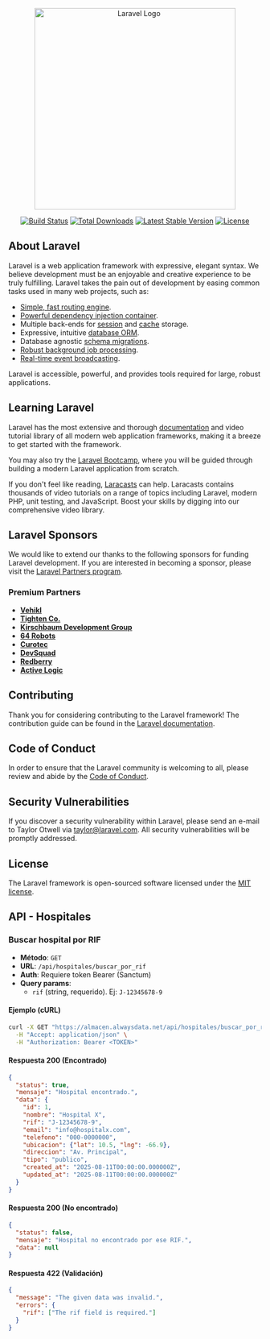 <p align="center"><a href="https://laravel.com" target="_blank"><img src="https://raw.githubusercontent.com/laravel/art/master/logo-lockup/5%20SVG/2%20CMYK/1%20Full%20Color/laravel-logolockup-cmyk-red.svg" width="400" alt="Laravel Logo"></a></p>

<p align="center">
<a href="https://github.com/laravel/framework/actions"><img src="https://github.com/laravel/framework/workflows/tests/badge.svg" alt="Build Status"></a>
<a href="https://packagist.org/packages/laravel/framework"><img src="https://img.shields.io/packagist/dt/laravel/framework" alt="Total Downloads"></a>
<a href="https://packagist.org/packages/laravel/framework"><img src="https://img.shields.io/packagist/v/laravel/framework" alt="Latest Stable Version"></a>
<a href="https://packagist.org/packages/laravel/framework"><img src="https://img.shields.io/packagist/l/laravel/framework" alt="License"></a>
</p>

## About Laravel

Laravel is a web application framework with expressive, elegant syntax. We believe development must be an enjoyable and creative experience to be truly fulfilling. Laravel takes the pain out of development by easing common tasks used in many web projects, such as:

- [Simple, fast routing engine](https://laravel.com/docs/routing).
- [Powerful dependency injection container](https://laravel.com/docs/container).
- Multiple back-ends for [session](https://laravel.com/docs/session) and [cache](https://laravel.com/docs/cache) storage.
- Expressive, intuitive [database ORM](https://laravel.com/docs/eloquent).
- Database agnostic [schema migrations](https://laravel.com/docs/migrations).
- [Robust background job processing](https://laravel.com/docs/queues).
- [Real-time event broadcasting](https://laravel.com/docs/broadcasting).

Laravel is accessible, powerful, and provides tools required for large, robust applications.

## Learning Laravel

Laravel has the most extensive and thorough [documentation](https://laravel.com/docs) and video tutorial library of all modern web application frameworks, making it a breeze to get started with the framework.

You may also try the [Laravel Bootcamp](https://bootcamp.laravel.com), where you will be guided through building a modern Laravel application from scratch.

If you don't feel like reading, [Laracasts](https://laracasts.com) can help. Laracasts contains thousands of video tutorials on a range of topics including Laravel, modern PHP, unit testing, and JavaScript. Boost your skills by digging into our comprehensive video library.

## Laravel Sponsors

We would like to extend our thanks to the following sponsors for funding Laravel development. If you are interested in becoming a sponsor, please visit the [Laravel Partners program](https://partners.laravel.com).

### Premium Partners

- **[Vehikl](https://vehikl.com)**
- **[Tighten Co.](https://tighten.co)**
- **[Kirschbaum Development Group](https://kirschbaumdevelopment.com)**
- **[64 Robots](https://64robots.com)**
- **[Curotec](https://www.curotec.com/services/technologies/laravel)**
- **[DevSquad](https://devsquad.com/hire-laravel-developers)**
- **[Redberry](https://redberry.international/laravel-development)**
- **[Active Logic](https://activelogic.com)**

## Contributing

Thank you for considering contributing to the Laravel framework! The contribution guide can be found in the [Laravel documentation](https://laravel.com/docs/contributions).

## Code of Conduct

In order to ensure that the Laravel community is welcoming to all, please review and abide by the [Code of Conduct](https://laravel.com/docs/contributions#code-of-conduct).

## Security Vulnerabilities

If you discover a security vulnerability within Laravel, please send an e-mail to Taylor Otwell via [taylor@laravel.com](mailto:taylor@laravel.com). All security vulnerabilities will be promptly addressed.

## License

The Laravel framework is open-sourced software licensed under the [MIT license](https://opensource.org/licenses/MIT).

## API - Hospitales

### Buscar hospital por RIF

- **Método**: `GET`
- **URL**: `/api/hospitales/buscar_por_rif`
- **Auth**: Requiere token Bearer (Sanctum)
- **Query params**:
  - `rif` (string, requerido). Ej: `J-12345678-9`

#### Ejemplo (cURL)

```bash
curl -X GET "https://almacen.alwaysdata.net/api/hospitales/buscar_por_rif?rif=J-12345678-9" \
  -H "Accept: application/json" \
  -H "Authorization: Bearer <TOKEN>"
```

#### Respuesta 200 (Encontrado)

```json
{
  "status": true,
  "mensaje": "Hospital encontrado.",
  "data": {
    "id": 1,
    "nombre": "Hospital X",
    "rif": "J-12345678-9",
    "email": "info@hospitalx.com",
    "telefono": "000-0000000",
    "ubicacion": {"lat": 10.5, "lng": -66.9},
    "direccion": "Av. Principal",
    "tipo": "publico",
    "created_at": "2025-08-11T00:00:00.000000Z",
    "updated_at": "2025-08-11T00:00:00.000000Z"
  }
}
```

#### Respuesta 200 (No encontrado)

```json
{
  "status": false,
  "mensaje": "Hospital no encontrado por ese RIF.",
  "data": null
}
```

#### Respuesta 422 (Validación)

```json
{
  "message": "The given data was invalid.",
  "errors": {
    "rif": ["The rif field is required."]
  }
}
```
